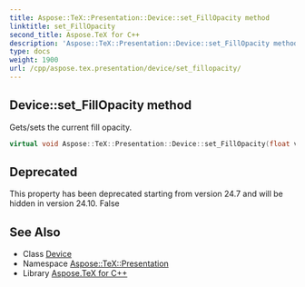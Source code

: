 ```yaml
---
title: Aspose::TeX::Presentation::Device::set_FillOpacity method
linktitle: set_FillOpacity
second_title: Aspose.TeX for C++
description: 'Aspose::TeX::Presentation::Device::set_FillOpacity method. Gets/sets the current fill opacity in C++.'
type: docs
weight: 1900
url: /cpp/aspose.tex.presentation/device/set_fillopacity/
---
```

## Device::set_FillOpacity method


Gets/sets the current fill opacity.

```cpp
virtual void Aspose::TeX::Presentation::Device::set_FillOpacity(float value)
```


## Deprecated
This property has been deprecated starting from version 24.7 and will be hidden in version 24.10. False 

## See Also

* Class [Device](../)
* Namespace [Aspose::TeX::Presentation](../../)
* Library [Aspose.TeX for C++](../../../)
